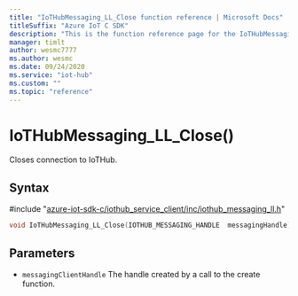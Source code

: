 ```yaml
---                             
title: "IoTHubMessaging_LL_Close function reference | Microsoft Docs" 
titleSuffix: "Azure IoT C SDK"            
description: "This is the function reference page for the IoTHubMessaging_LL_Close() function in the Azure IoT C SDK. This SDK is used with Azure IoT Hub and Azure IoT Hub Device Provisioning Service"            
manager: timlt                 
author: wesmc7777              
ms.author: wesmc               
ms.date: 09/24/2020                    
ms.service: "iot-hub"             
ms.custom: ""                
ms.topic: "reference"        
---                            
```


# IoTHubMessaging_LL_Close()

Closes connection to IoTHub.

## Syntax

\#include "[azure-iot-sdk-c/iothub_service_client/inc/iothub_messaging_ll.h](../iothub-messaging-ll-h.md)"  
```C
void IoTHubMessaging_LL_Close(IOTHUB_MESSAGING_HANDLE  messagingHandle);
```

## Parameters
* `messagingClientHandle` The handle created by a call to the create function.

